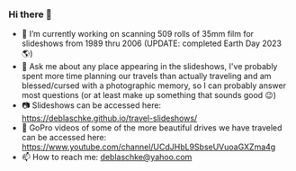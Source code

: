 ### Hi there 👋
- 🔭 I’m currently working on scanning 509 rolls of 35mm film for slideshows from 1989 thru 2006 (UPDATE: completed Earth Day 2023 :earth_americas:)
- 💬 Ask me about any place appearing in the slideshows, I've probably spent more time planning our travels than actually traveling and am blessed/cursed with a photographic memory, so I can probably answer most questions (or at least make up something that sounds good 😉)
- 📷 Slideshows can be accessed here: https://deblaschke.github.io/travel-slideshows/
- 🎥 GoPro videos of some of the more beautiful drives we have traveled can be accessed here: https://www.youtube.com/channel/UCdJHbL9SbseUVuoaGXZma4g
- 📫 How to reach me: deblaschke@yahoo.com

<!--
**deblaschke/deblaschke** is a ✨ _special_ ✨ repository because its `README.md` (this file) appears on your GitHub profile.

Here are some ideas to get you started:

- 🔭 I’m currently working on ...
- 🌱 I’m currently learning ...
- 👯 I’m looking to collaborate on ...
- 🤔 I’m looking for help with ...
- 💬 Ask me about ...
- 📫 How to reach me: ...
- 😄 Pronouns: ...
- ⚡ Fun fact: ...
- Others: https://github.com/ikatyang/emoji-cheat-sheet/blob/master/README.md
-->
